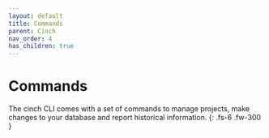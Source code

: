 ```yaml
---
layout: default
title: Commands
parent: Cinch
nav_order: 4
has_children: true
---
```


# Commands

The cinch CLI comes with a set of commands to manage projects, make changes to your database and
report historical information.
{: .fs-6 .fw-300 }